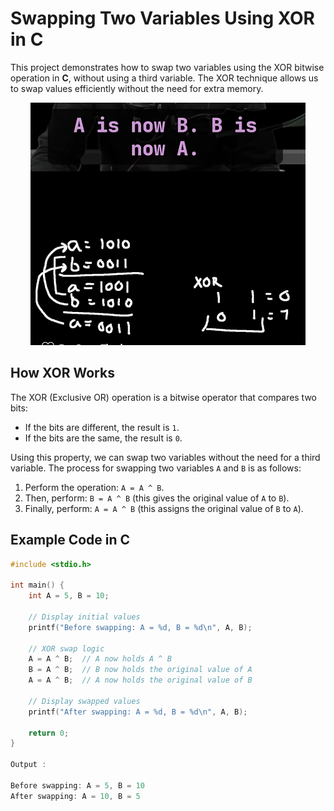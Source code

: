 # Swapping Two Variables Using XOR in C

This project demonstrates how to swap two variables using the XOR bitwise operation in **C**, without using a third variable. The XOR technique allows us to swap values efficiently without the need for extra memory.

<div align="center">
    <img src="./swapping%20image.PNG" alt="Swapping Image" />
</div>


## How XOR Works

The XOR (Exclusive OR) operation is a bitwise operator that compares two bits:
- If the bits are different, the result is `1`.
- If the bits are the same, the result is `0`.

Using this property, we can swap two variables without the need for a third variable. The process for swapping two variables `A` and `B` is as follows:

1. Perform the operation: `A = A ^ B`.
2. Then, perform: `B = A ^ B` (this gives the original value of `A` to `B`).
3. Finally, perform: `A = A ^ B` (this assigns the original value of `B` to `A`).

## Example Code in C

```c
#include <stdio.h>

int main() {
    int A = 5, B = 10;

    // Display initial values
    printf("Before swapping: A = %d, B = %d\n", A, B);

    // XOR swap logic
    A = A ^ B;  // A now holds A ^ B
    B = A ^ B;  // B now holds the original value of A
    A = A ^ B;  // A now holds the original value of B

    // Display swapped values
    printf("After swapping: A = %d, B = %d\n", A, B);

    return 0;
}

Output : 

Before swapping: A = 5, B = 10
After swapping: A = 10, B = 5

